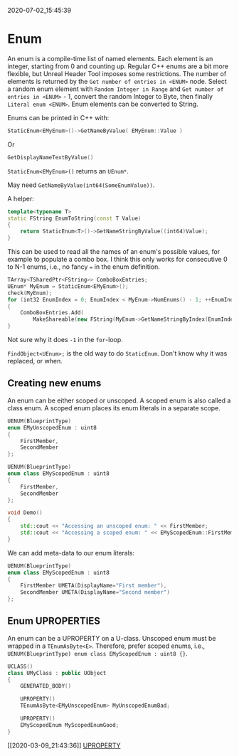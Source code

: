 2020-07-02_15:45:39

# Enum

An enum is a compile-time list of named elements.
Each element is an integer, starting from 0 and counting up.
Regular C++ enums are a bit more flexible, but Unreal Header Tool imposes some restrictions.
The number of elements is returned by the `Get number of entries in <ENUM>` node.
Select a random enum element with `Random Integer in Range` and `Get number of entries in <ENUM>` - 1, convert the random Integer to Byte, then finally `Literal enum <ENUM>`.
Enum elements can be converted to String. 

Enums can be printed in C++ with:

```c++
StaticEnum<EMyEnum>()->GetNameByValue( EMyEnum::Value )
```
Or
```c++
GetDisplayNameTextByValue()
```
`StaticEnum<EMyEnum>()` returns an `UEnum*`.

May need `GetNameByValue(int64(SomeEnumValue))`.

A helper:
```c++
template<typename T>
static FString EnumToString(const T Value)
{
    return StaticEnum<T>()->GetNameStringByValue((int64)Value);
}
```

This can be used to read all the names of an enum's possible values, for example to populate a combo box.
I think this only works for consecutive 0 to N-1 enums, i.e., no fancy `=` in the enum definition.
```cpp
TArray<TSharedPtr<FString>> ComboBoxEntries;
UEnum* MyEnum = StaticEnum<EMyEnum>();
check(MyEnum);
for (int32 EnumIndex = 0; EnumIndex < MyEnum->NumEnums() - 1; ++EnumIndex)
{
    ComboBoxEntries.Add(
        MakeShareable(new FString(MyEnum->GetNameStringByIndex(EnumIndex))));
}
```

Not sure why it does `-1` in the `for`-loop.

`FindObject<UEnum>;` is the old way to do `StaticEnum`.
Don't know why it was replaced, or when.


## Creating new enums

An enum can be either scoped or unscoped.
A scoped enum is also called a class enum.
A scoped enum places its enum literals in a separate scope.

```cpp
UENUM(BlueprintType)
enum EMyUnscopedEnum : uint8
{
    FirstMember,
    SecondMember
};

UENUM(BlueprintType)
enum class EMyScopedEnum : uint8
{
    FirstMember,
    SecondMember
};

void Demo()
{
    std::cout << "Accessing an unscoped enum: " << FirstMember;
    std::cout << "Accessing a scoped enum: " << EMyScopedEnum::FirstMember;
}
```
We can add meta-data to our enum literals:
```cpp
UENUM(BlueprintType)
enum class EMyScopedEnum : uint8
{
    FirstMember UMETA(DisplayName="First member"),
    SecondMember UMETA(DisplayName="Second member")
};
```


## Enum UPROPERTIES

An enum can be a UPROPERTY on a U-class.
Unscoped enum must be wrapped in a `TEnumAsByte<E>`.
Therefore, prefer scoped enums, i.e., `UENUM(BlueprintType) enum class EMyScopedEnum : uint8 {}`.

```cpp
UCLASS()
class UMyClass : public UObject
{
    GENERATED_BODY()

    UPROPERTY()
    TEnumAsByte<EMyUnscopedEnum> MyUnscopedEnumBad;

    UPROPERTY()
    EMyScopedEnum MyScopedEnumGood;
}
```

[[2020-03-09_21:43:36]] [UPROPERTY](./UPROPERTY.md)   

